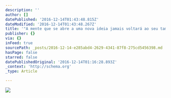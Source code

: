 ```yaml
---
description: ''
author: []
datePublished: '2016-12-14T01:43:48.815Z'
dateModified: '2016-12-14T01:43:48.267Z'
title: '"A mente que se abre a uma nova ideia jamais voltará ao seu tamanho original"'
publisher: {}
via: {}
inFeed: true
sourcePath: _posts/2016-12-14-e285abd4-2629-4341-87f8-275cd5456398.md
hasPage: false
starred: false
datePublishedOriginal: '2016-12-14T01:16:28.893Z'
_context: 'http://schema.org'
_type: Article

---
```

![](https://the-grid-user-content.s3-us-west-2.amazonaws.com/306c8349-2c4c-4700-a9a8-ce5a5494f85a.png)